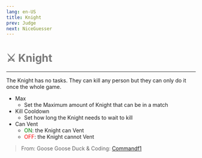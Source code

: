 ```yaml
---
lang: en-US
title: Knight
prev: Judge
next: NiceGuesser
---
```


# <font color="#7a7a7a">⚔️ <b>Knight</b></font> <Badge text="Killing" type="tip" vertical="middle"/>

***

The Knight has no tasks. They can kill any person but they can only do it once the whole game.

- Max
  - Set the Maximum amount of Knight that can be in a match
- Kill Cooldown
  - Set how long the Knight needs to wait to kill
- Can Vent
  - <font color=green>ON</font>: the Knight can Vent
  - <font color=red>OFF</font>: the Knight cannot Vent

> From: Goose Goose Duck & Coding: [Commandf1](https://github.com/commandf1)
